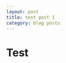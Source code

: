 ```yaml
---
layout: post
title: test post 1
category: blog posts
---
```

<html>
  <head>
  </head>
  <body>
  <h1>Test</h1>
  </body>
  </html>
